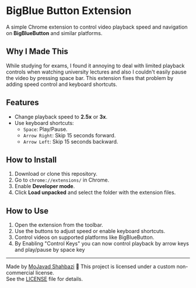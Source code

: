 # BigBlue Button Extension

A simple Chrome extension to control video playback speed and navigation on **BigBlueButton** and similar platforms.

## Why I Made This

While studying for exams, I found it annoying to deal with limited playback controls when watching university lectures and also I couldn't easily pause the video by pressing space bar. This extension fixes that problem by adding speed control and keyboard shortcuts.

## Features

- Change playback speed to **2.5x** or **3x**.
- Use keyboard shortcuts:
  - `Space`: Play/Pause.
  - `Arrow Right`: Skip 15 seconds forward.
  - `Arrow Left`: Skip 15 seconds backward.

## How to Install

1. Download or clone this repository.
2. Go to `chrome://extensions/` in Chrome.
3. Enable **Developer mode**.
4. Click **Load unpacked** and select the folder with the extension files.

## How to Use

1. Open the extension from the toolbar.
2. Use the buttons to adjust speed or enable keyboard shortcuts.
3. Control videos on supported platforms like BigBlueButton.
4. By Enabling "Control Keys" you can now control playback by arrow keys and play/pause by space key

---

Made by [MoJavad Shahbazi](https://github.com/MoJavadSh)
📄 This project is licensed under a custom non-commercial license.  
See the [LICENSE](./LICENSE) file for details.

